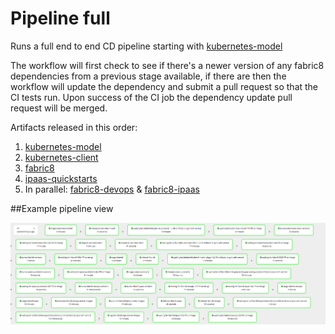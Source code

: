 # Pipeline full

Runs a full end to end CD pipeline starting with [kubernetes-model](https://github.com/fabric8io/kubernetes-model)

The workflow will first check to see if there's a newer version of any fabric8 dependencies from a previous stage available, if there are then the workflow will update the dependency and submit a pull request so that the CI tests run.  Upon success of the CI job the dependency update pull request will be merged.

Artifacts released in this order:

1. [kubernetes-model](https://github.com/fabric8io/kubernetes-model)
2. [kubernetes-client](https://github.com/fabric8io/kubernetes-client)
3. [fabric8](https://github.com/fabric8io/fabric8)
4. [ipaas-quickstarts](https://github.com/fabric8io/ipaas-quickstarts)
5. In parallel: [fabric8-devops](https://github.com/fabric8io/fabric8-devops) & [fabric8-ipaas](https://github.com/fabric8io/fabric8-ipaas)

##Example pipeline view

![](pipeline.png)
